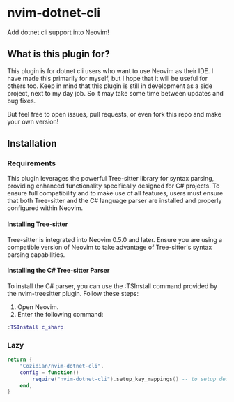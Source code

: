 # nvim-dotnet-cli

Add dotnet cli support into Neovim!

## What is this plugin for?

This plugin is for dotnet cli users who want to use Neovim as their IDE.
I have made this primarily for myself, but I hope that it will be useful
for others too. Keep in mind that this plugin is still in development as
a side project, next to my day job. So it may take some time between
updates and bug fixes.

But feel free to open issues, pull requests, or even fork this repo and
make your own version!

## Installation

### Requirements

This plugin leverages the powerful Tree-sitter library for syntax parsing,
providing enhanced functionality specifically designed for C# projects.
To ensure full compatibility and to make use of all features, users must
ensure that both Tree-sitter and the C# language parser are installed and
properly configured within Neovim.

#### Installing Tree-sitter

Tree-sitter is integrated into Neovim 0.5.0 and later. Ensure you are
using a compatible version of Neovim to take advantage of Tree-sitter's
syntax parsing capabilities.

#### Installing the C# Tree-sitter Parser

To install the C# parser, you can use the :TSInstall command
provided by the nvim-treesitter plugin. Follow these steps:

1. Open Neovim.
2. Enter the following command:

```lua
:TSInstall c_sharp
```

### Lazy

```lua
return {
    "Cozidian/nvim-dotnet-cli",
    config = function()
        require("nvim-dotnet-cli").setup_key_mappings() -- to setup default key mappings
    end,
}
```
